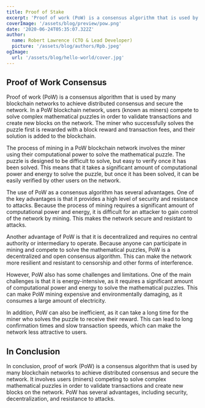 ```yaml
---
title: Proof of Stake
excerpt: 'Proof of work (PoW) is a consensus algorithm that is used by many blockchain networks to achieve distributed consensus and secure the network...'
coverImage: '/assets/blog/preview/pow.png'
date: '2020-06-24T05:35:07.322Z'
author: 
  name: Robert Lawrence (CTO & Lead Developer)
  picture: '/assets/blog/authors/Rpb.jpeg'
ogImage:
  url: '/assets/blog/hello-world/cover.jpg'
---
```


## Proof of Work Consensus

Proof of work (PoW) is a consensus algorithm that is used by many blockchain networks to achieve distributed consensus and secure the network. In a PoW blockchain network, users (known as miners) compete to solve complex mathematical puzzles in order to validate transactions and create new blocks on the network. The miner who successfully solves the puzzle first is rewarded with a block reward and transaction fees, and their solution is added to the blockchain.

The process of mining in a PoW blockchain network involves the miner using their computational power to solve the mathematical puzzle. The puzzle is designed to be difficult to solve, but easy to verify once it has been solved. This means that it takes a significant amount of computational power and energy to solve the puzzle, but once it has been solved, it can be easily verified by other users on the network.

The use of PoW as a consensus algorithm has several advantages. One of the key advantages is that it provides a high level of security and resistance to attacks. Because the process of mining requires a significant amount of computational power and energy, it is difficult for an attacker to gain control of the network by mining. This makes the network secure and resistant to attacks.

Another advantage of PoW is that it is decentralized and requires no central authority or intermediary to operate. Because anyone can participate in mining and compete to solve the mathematical puzzles, PoW is a decentralized and open consensus algorithm. This can make the network more resilient and resistant to censorship and other forms of interference.

However, PoW also has some challenges and limitations. One of the main challenges is that it is energy-intensive, as it requires a significant amount of computational power and energy to solve the mathematical puzzles. This can make PoW mining expensive and environmentally damaging, as it consumes a large amount of electricity.

In addition, PoW can also be inefficient, as it can take a long time for the miner who solves the puzzle to receive their reward. This can lead to long confirmation times and slow transaction speeds, which can make the network less attractive to users.

## In Conclusion

In conclusion, proof of work (PoW) is a consensus algorithm that is used by many blockchain networks to achieve distributed consensus and secure the network. It involves users (miners) competing to solve complex mathematical puzzles in order to validate transactions and create new blocks on the network. PoW has several advantages, including security, decentralization, and resistance to attacks.
